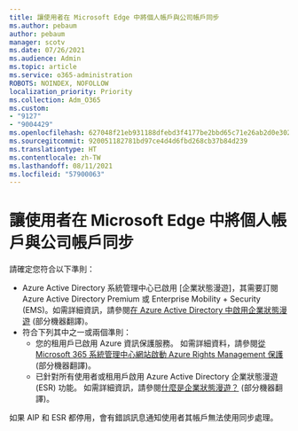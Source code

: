 ```yaml
---
title: 讓使用者在 Microsoft Edge 中將個人帳戶與公司帳戶同步
ms.author: pebaum
author: pebaum
manager: scotv
ms.date: 07/26/2021
ms.audience: Admin
ms.topic: article
ms.service: o365-administration
ROBOTS: NOINDEX, NOFOLLOW
localization_priority: Priority
ms.collection: Adm_O365
ms.custom:
- "9127"
- "9004429"
ms.openlocfilehash: 627048f21eb931188dfebd3f4177be2bbd65c71e26ab2d0e302f5ab49e9fbc53
ms.sourcegitcommit: 920051182781bd97ce4d4d6fbd268cb37b84d239
ms.translationtype: HT
ms.contentlocale: zh-TW
ms.lasthandoff: 08/11/2021
ms.locfileid: "57900063"
---
```

# <a name="enable-a-user-to-sync-a-personal-account-with-the-work-account-in-microsoft-edge"></a>讓使用者在 Microsoft Edge 中將個人帳戶與公司帳戶同步

請確定您符合以下準則：

- Azure Active Directory 系統管理中心已啟用 [企業狀態漫遊]，其需要訂閱 Azure Active Directory Premium 或 Enterprise Mobility + Security (EMS)。如需詳細資訊，請參閱[在 Azure Active Directory 中啟用企業狀態漫遊](https://docs.microsoft.com/azure/active-directory/devices/enterprise-state-roaming-enable) (部分機器翻譯)。
- 符合下列其中之一或兩個準則：
    - 您的租用戶已啟用 Azure 資訊保護服務。 如需詳細資料，請參閱[從 Microsoft 365 系統管理中心網站啟動 Azure Rights Management 保護](https://docs.microsoft.com/azure/information-protection/activate-office365) (部分機器翻譯)。
    - 已針對所有使用者或租用戶啟用 Azure Active Directory 企業狀態漫遊 (ESR) 功能。 如需詳細資訊，請參閱[什麼是企業狀態漫遊？](https://docs.microsoft.com/azure/active-directory/devices/enterprise-state-roaming-overview) (部分機器翻譯)。

如果 AIP 和 ESR 都停用，會有錯誤訊息通知使用者其帳戶無法使用同步處理。
